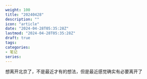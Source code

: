```yaml
---
weight: 100
title: "20240428"
description: ""
icon: "article"
date: "2024-04-28T05:35:28Z"
lastmod: "2024-04-28T05:35:28Z"
draft: true
tags:
categories:
- 笔记
series:
---
```


想离开北京了，不是最近才有的想法，但是最近感觉确实有必要离开了